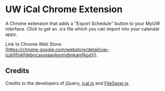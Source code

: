 # UW iCal Chrome Extension

A Chrome extension that adds a "Export Schedule" button to your MyUW interface. Click to get an .ics file which you can import into your calendar apps. 

Link to Chrome Web Store: [https://chrome.google.com/webstore/detail/uw-ical/jfiokfdebocaoojaaolgomidmkamfkod]().

## Credits

Credits to the developers of jQuery, [ical.js](https://github.com/mozilla-comm/ical.js) and [FileSaver.js](https://github.com/eligrey/FileSaver.js).
